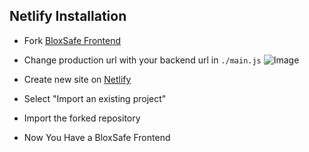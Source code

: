 ## Netlify Installation

- Fork [BloxSafe Frontend](https://github.com/BloxSafe/Frontend/fork)
- Change production url with your backend url in `./main.js`
  ![Image](https://i.ibb.co/TMVhqcj/unknown.png)

- Create new site on [Netlify](https://app.netlify.com/start)
- Select "Import an existing project"
- Import the forked repository
- Now You Have a BloxSafe Frontend
